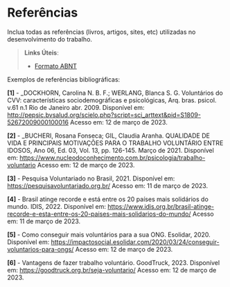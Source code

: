 # Referências

Inclua todas as referências (livros, artigos, sites, etc) utilizadas no desenvolvimento do trabalho.

> **Links Úteis**:
> - [Formato ABNT](https://www.normastecnicas.com/referencias/)

Exemplos de referências bibliográficas:

**[1]** - _DOCKHORN, Carolina N. B. F.; WERLANG, Blanca S. G. Voluntários do CVV: características sociodemográficas e psicológicas, Arq. bras. psicol. v.61 n.1 Rio de Janeiro abr. 2009. 
Disponível em: 
http://pepsic.bvsalud.org/scielo.php?script=sci_arttext&pid=S1809-52672009000100016
Acesso em: 12 de março de 2023. 

**[2]** - _BUCHERI, Rosana Fonseca; GIL, Claudia Aranha. QUALIDADE DE VIDA E PRINCIPAIS MOTIVAÇÕES PARA O TRABALHO VOLUNTÁRIO ENTRE IDOSOS, Ano 06, Ed. 03, Vol. 13, pp. 126-145. Março de 2021. Disponível em:
https://www.nucleodoconhecimento.com.br/psicologia/trabalho-voluntario
 Acesso em: 12 de março de 2023.

**[3]** - Pesquisa Voluntariado no Brasil, 2021. Disponível em: 
https://pesquisavoluntariado.org.br/
Acesso em: 11 de março de 2023.

**[4]** - Brasil atinge recorde e está entre os 20 países mais solidários do mundo. IDIS, 2022. Disponível em:
https://www.idis.org.br/brasil-atinge-recorde-e-esta-entre-os-20-paises-mais-solidarios-do-mundo/
Acesso em: 11 de março de 2023.

**[5]** - Como conseguir mais voluntários para a sua ONG. Esolidar, 2020. Disponível em:
https://impactosocial.esolidar.com/2020/03/24/conseguir-voluntarios-para-ongs/
Acesso em: 12 de março de 2023.

**[6]** - Vantagens de fazer trabalho voluntário. GoodTruck, 2023. Disponível em:
https://goodtruck.org.br/seja-voluntario/
Acesso em: 12 de março de 2023.

